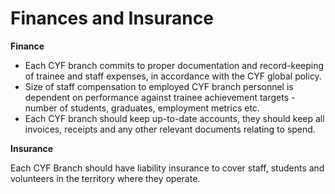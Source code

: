 # Finances and Insurance

**Finance**

- Each CYF branch commits to proper documentation and record-keeping of trainee and staff expenses, in accordance with the CYF global policy.
- Size of staff compensation to employed CYF branch personnel is dependent on performance against trainee achievement targets - number of students, graduates, employment metrics etc.
- Each CYF branch should keep up-to-date accounts, they should keep all invoices, receipts and any other relevant documents relating to spend.

**Insurance**

Each CYF Branch should have liability insurance to cover staff, students and volunteers in the territory where they operate.
